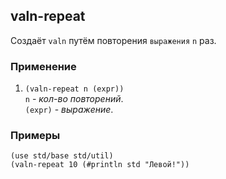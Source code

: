 ## valn-repeat
Создаёт `valn` путём повторения `выражения` `n` раз.

### Применение

1. `(valn-repeat n (expr))`<br>
   `n` - _кол-во повторений_.<br>
`(expr)` - _выражение_.

### Примеры

```pihta
(use std/base std/util)
(valn-repeat 10 (#println std "Левой!"))
```